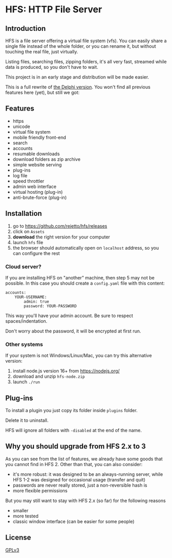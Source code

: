 # HFS: HTTP File Server

## Introduction

HFS is a file server offering a virtual file system (vfs).
You can easily share a single file instead of the whole folder,
or you can rename it, but without touching the real file, just virtually.

Listing files, searching files, zipping folders, it's all very fast, streamed while data is produced, so you don't have to wait. 

This project is in an early stage and distribution will be made easier.

This is a full rewrite of [the Delphi version](https://github.com/rejetto/hfs2).
You won't find all previous features here (yet), but still we got:

## Features

- https
- unicode
- virtual file system
- mobile friendly front-end
- search
- accounts
- resumable downloads
- download folders as zip archive
- simple website serving
- plug-ins
- log file
- speed throttler
- admin web interface
- virtual hosting (plug-in)
- anti-brute-force (plug-in)

## Installation

1. go to https://github.com/rejetto/hfs/releases
2. click on `Assets`
3. **download** the right version for your computer
4. launch `hfs` file
5. the browser should automatically open on `localhost` address, so you can configure the rest

### Cloud server?

If you are installing HFS on "another" machine, then step 5 may not be possible.
In this case you should create a `config.yaml` file with this content:
```
accounts:
    YOUR-USERNAME:
        admin: true
        password: YOUR-PASSWORD
```

This way you'll have your admin account.
Be sure to respect spaces/indentation.

Don't worry about the password, it will be encrypted at first run.

### Other systems

If your system is not Windows/Linux/Mac, you can try this alternative version:

1. install node.js version 16+ from https://nodejs.org/
2. download and unzip `hfs-node.zip`
3. launch `./run`

## Plug-ins

To install a plugin you just copy its folder inside `plugins` folder.

Delete it to uninstall.

HFS will ignore all folders with `-disabled` at the end of the name.

## Why you should upgrade from HFS 2.x to 3

As you can see from the list of features, we already have some goods that you cannot find in HFS 2.
Other than that, you can also consider: 

- it's more robust: it was designed to be an always-running server, while HFS 1-2 was designed for occasional usage (transfer and quit) 
- passwords are never really stored, just a non-reversible hash is
- more flexible permissions

But you may still want to stay with HFS 2.x (so far) for the following reasons

- smaller
- more tested
- classic window interface (can be easier for some people)

## License

[GPLv3](https://github.com/rejetto/hfs/blob/master/LICENSE.txt)
